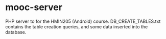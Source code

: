 # mooc-server
PHP server to for the HMIN205 (Android) course. 
DB_CREATE_TABLES.txt contains the table creation queries, and some data inserted into the database.
